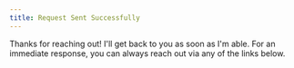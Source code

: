 ```yaml
---
title: Request Sent Successfully
---
```


Thanks for reaching out! I'll get back to you as soon as I'm able. For an immediate response, you can always reach out via any of the links below.
